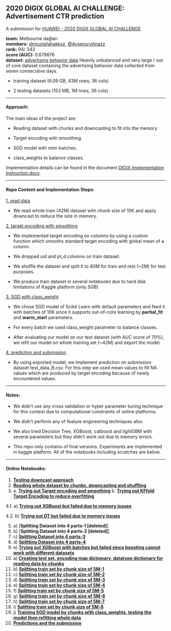 ## 2020 DIGIX GLOBAL AI CHALLENGE: Advertisement CTR prediction

A submission for  [HUAWEI - 2020 DIGIX GLOBAL AI CHALLENGE](https://developer.huawei.com/consumer/en/activity/devStarAI/algo/competition.html#/preliminary/info/digix-trail-03/introduction)

**team:** Melbourne dağları  
**members:** [@mustafahakkoz](https://github.com/mustafahakkoz), [@Aysenuryilmazz](https://github.com/Aysenuryilmazz)  
**rank:** 94/ 343  
**score (AUC):** 0.679876  
**dataset:** [advertising behavior data](https://developer.huawei.com/consumer/en/activity/devStarAI/algo/competition.html#/preliminary/info/digix-trail-03/data) Heavily unbalanced and very large / out of core dataset containing the advertising behavior data collected from seven consecutive days. 

- training dataset (6.09 GB, 43M rows, 36 cols)

- 2 testing datasets (153 MB, 1M rows, 36 cols) 

---

#### Approach:

The main ideas of the project are:

- Reading dataset with chunks and downcasting to fit into the memory.

- Target encoding with smoothing.

- SGD model with mini-batches.

- class_weights to balance classes.

Implementation details can be found in the document [DIGIX Implementation Instruction.docx](https://github.com/mustafahakkoz/Advertisement-CTR-Prediction/blob/master/DIGIX%20Implementation%20Instruction.docx "DIGIX Implementation Instruction.docx").

---

#### Repo Content and Implementation Steps:

[1. read data](https://github.com/mustafahakkoz/Advertisement-CTR-Prediction/tree/master/1.%20read%20data "1. read data") 

- We read whole train (42M) dataset with chunk size of 10K and apply downcast to reduce the size in memory.

[2. target encoding with smoothing](https://github.com/mustafahakkoz/Advertisement-CTR-Prediction/tree/master/2.%20target%20encoding%20with%20smoothing "2. target encoding with smoothing") 

- We implemented target encoding on columns by using a custom function which smooths standard target encoding with global mean of a column.

- We dropped uid and pt_d columns on train dataset.

- We shuffle the dataset and split it to 40M for train and rest (~2M) for test purposes.

- We produce train dataset in several notebooks due to hard disk limitations of Kaggle platform (only 5GB).

[3. SGD with class_weight](https://github.com/mustafahakkoz/Advertisement-CTR-Prediction/tree/master/3.%20SGD%20with%20class_weight "3. SGD with class_weight")

- We chose SGD model of Scikit Learn with default parameters and feed it with batches of 10K since it supports out-of-core learning by **partial_fit** and **warm_start** parameters.

- For every batch we used class_weight parameter to balance classes.

- After evaluating our model on our test dataset (with AUC score of 70%), we refit our model on whole training set (~42M) and export the model.

[4. prediction and submission](https://github.com/mustafahakkoz/Advertisement-CTR-Prediction/tree/master/4.%20prediction%20and%20submission "4. prediction and submission")

- By using exported model, we implement prediction on submission dataset test_data_B.csv. For this step we used mean values to fill NA values which are produced by target encoding because of newly encountered values.

---

#### Notes:

- We didn’t use any cross validation or hyper parameter tuning technique for this contest due to computational constraints of online platforms.

- We didn’t perform any of feature engineering techniques also.

- We also tried Decision Tree, XGBoost, catboost and lightGBM with several parameters but they didn’t work out due to memory errors.

- This repo only contains of final versions. Experiments are implemented in kaggle platform. All of the notebooks including scratches are below.

---

#### Online Notebooks:

1. [**Testing downcast approach**](https://www.kaggle.com/hakkoz/ctr-1-contest-test)
2. [**Reading whole dataset by chunks, downcasting and shuffling**](https://www.kaggle.com/hakkoz/ctr-2-read-data)
3.
	a. [**Trying out Target encoding and smoothing**](https://www.kaggle.com/hakkoz/ctr-3-targetencoding-smoothing)
	b. [**Trying out KFfold Target Encoding to reduce overfitting**](https://www.kaggle.com/hakkoz/ctr-3-targetencoding-kfold/)

4.1. a) [**Trying out XGBoost but failed due to memory issues**](https://www.kaggle.com/hakkoz/ctr-4-defaultxgboost/)

4.2. b) [**Trying out DT but failed due to memory issues**](https://www.kaggle.com/hakkoz/ctr-4-dt)

5. a) [**Splitting Dataset into 4 parts-1 [deleted]**]
5. b) [**Splitting Dataset into 4 parts-2 [deleted]**]
5. c) [**Splitting Dataset into 4 parts-3**](https://www.kaggle.com/hakkoz/ctr-5-targetencoding-smoothing-3)
5. d) [**Splitting Dataset into 4 parts-4**](https://www.kaggle.com/hakkoz/ctr-5-targetencoding-smoothing-4)
5. e) [**Trying out XGBoost with batches but failed since boosting cannot work with different datasets**](https://www.kaggle.com/hakkoz/ctr-5-defaultxgboost-batch/)
6. a) [**Creating test set, encoding map dictionary, datatype dictionary for reading data by chunks**](https://www.kaggle.com/hakkoz/ctr-6-train-test-split-0)
6. b) [**Splitting train set by chunk size of 5M-1**](https://www.kaggle.com/hakkoz/ctr-6-train-test-split-1)
6. c) [**Splitting train set by chunk size of 5M-2**](https://www.kaggle.com/hakkoz/ctr-6-train-test-split-1-5)
6. d) [**Splitting train set by chunk size of 5M-3**](https://www.kaggle.com/hakkoz/ctr-6-train-test-split-2)
6. e) [**Splitting train set by chunk size of 5M-4**](https://www.kaggle.com/hakkoz/ctr-6-train-test-split-2-5)
6. f) [**Splitting train set by chunk size of 5M-5**](https://www.kaggle.com/aysenur95/ctr-train-test-split-3)
6. g) [**Splitting train set by chunk size of 5M-6**](https://www.kaggle.com/aysenur95/ctr-train-test-split-3-5)
6. h) [**Splitting train set by chunk size of 5M-7**](https://www.kaggle.com/hakkoz/ctr-6-train-test-split-4v2)
6. i) [**Splitting train set by chunk size of 5M-8**](https://www.kaggle.com/aysenur95/ctr-train-test-split-4-5)
6. j) [**Training SGD model by chunks with class_weights, testing the model then refitting whole data**](https://www.kaggle.com/hakkoz/ctr-6-split-sgd-batch-class-weight)
7. [**Predictions and the submission**](https://www.kaggle.com/hakkoz/ctr-7-predict-submission-datasets)



